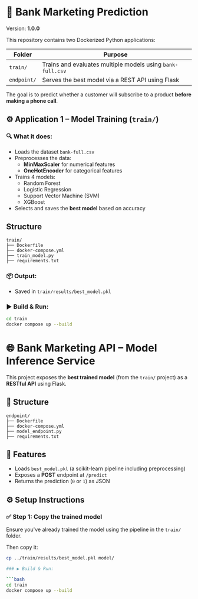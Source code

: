 # 🧠 Bank Marketing Prediction

Version: **1.0.0**

This repository contains two Dockerized Python applications:

| Folder       | Purpose                                                    |
|--------------|------------------------------------------------------------|
| `train/`     | Trains and evaluates multiple models using `bank-full.csv` |
| `endpoint/`  | Serves the best model via a REST API using Flask           |

The goal is to predict whether a customer will subscribe to a product **before making a phone call**.

## ⚙️ Application 1 – Model Training (`train/`)

### 🔍 What it does:

- Loads the dataset `bank-full.csv`
- Preprocesses the data:
  - **MinMaxScaler** for numerical features
  - **OneHotEncoder** for categorical features
- Trains 4 models:
  - Random Forest
  - Logistic Regression
  - Support Vector Machine (SVM)
  - XGBoost
- Selects and saves the **best model** based on accuracy

## Structure
```
train/
├── Dockerfile
├── docker-compose.yml
├── train_model.py
├── requirements.txt
```

### 📦 Output:

- Saved in `train/results/best_model.pkl`

### ▶️ Build & Run:

```bash
cd train
docker compose up --build
```

# 🌐 Bank Marketing API – Model Inference Service

This project exposes the **best trained model** (from the `train/` project) as a **RESTful API** using Flask.

## 🧩 Structure

```
endpoint/
├── Dockerfile
├── docker-compose.yml
├── model_endpoint.py
├── requirements.txt
```

## 🚀 Features

- Loads `best_model.pkl` (a scikit-learn pipeline including preprocessing)
- Exposes a **POST** endpoint at `/predict`
- Returns the prediction (`0` or `1`) as JSON

## ⚙️ Setup Instructions

### ✅ Step 1: Copy the trained model

Ensure you've already trained the model using the pipeline in the `train/` folder.

Then copy it:

```bash
cp ../train/results/best_model.pkl model/

### ▶️ Build & Run:

```bash
cd train
docker compose up --build
```
